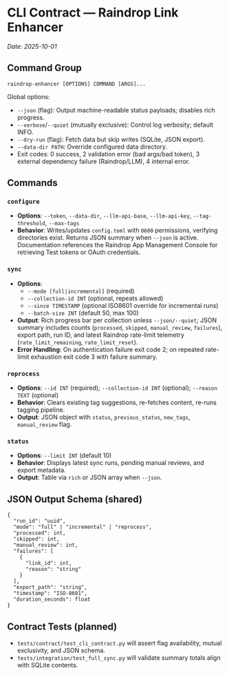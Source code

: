 # CLI Contract — Raindrop Link Enhancer

_Date: 2025-10-01_

## Command Group
`raindrop-enhancer [OPTIONS] COMMAND [ARGS]...`

Global options:
- `--json` (flag): Output machine-readable status payloads; disables rich progress.
- `--verbose`/`--quiet` (mutually exclusive): Control log verbosity; default INFO.
- `--dry-run` (flag): Fetch data but skip writes (SQLite, JSON export).
- `--data-dir PATH`: Override configured data directory.
- Exit codes: 0 success, 2 validation error (bad args/bad token), 3 external dependency failure (Raindrop/LLM), 4 internal error.

## Commands

### `configure`
- **Options**: `--token`, `--data-dir`, `--llm-api-base`, `--llm-api-key`, `--tag-threshold`, `--max-tags`
- **Behavior**: Writes/updates `config.toml` with `0600` permissions, verifying directories exist. Returns JSON summary when `--json` is active. Documentation references the Raindrop App Management Console for retrieving Test tokens or OAuth credentials.

### `sync`
- **Options**:
  - `--mode [full|incremental]` (required)
  - `--collection-id INT` (optional, repeats allowed)
  - `--since TIMESTAMP` (optional ISO8601 override for incremental runs)
  - `--batch-size INT` (default 50, max 100)
- **Output**: Rich progress bar per collection unless `--json/--quiet`; JSON summary includes counts (`processed`, `skipped`, `manual_review`, `failures`), export path, run ID, and latest Raindrop rate-limit telemetry (`rate_limit_remaining`, `rate_limit_reset`).
- **Error Handling**: On authentication failure exit code 2; on repeated rate-limit exhaustion exit code 3 with failure summary.

### `reprocess`
- **Options**: `--id INT` (required); `--collection-id INT` (optional); `--reason TEXT` (optional)
- **Behavior**: Clears existing tag suggestions, re-fetches content, re-runs tagging pipeline.
- **Output**: JSON object with `status`, `previous_status`, `new_tags`, `manual_review` flag.

### `status`
- **Options**: `--limit INT` (default 10)
- **Behavior**: Displays latest sync runs, pending manual reviews, and export metadata.
- **Output**: Table via `rich` or JSON array when `--json`.

## JSON Output Schema (shared)
```
{
  "run_id": "uuid",
  "mode": "full" | "incremental" | "reprocess",
  "processed": int,
  "skipped": int,
  "manual_review": int,
  "failures": [
    {
      "link_id": int,
      "reason": "string"
    }
  ],
  "export_path": "string",
  "timestamp": "ISO-8601",
  "duration_seconds": float
}
```

## Contract Tests (planned)
- `tests/contract/test_cli_contract.py` will assert flag availability, mutual exclusivity, and JSON schema.
- `tests/integration/test_full_sync.py` will validate summary totals align with SQLite contents.
